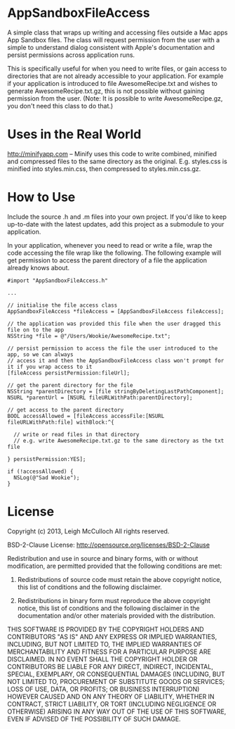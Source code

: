 AppSandboxFileAccess
====================

A simple class that wraps up writing and accessing files outside a Mac apps App Sandbox files. The class will request permission from the user with a simple to understand dialog consistent with Apple's documentation and persist permissions across application runs.

This is specifically useful for when you need to write files, or gain access to directories that are not already accessible to your application. For example if your application is introduced to file AwesomeRecipe.txt and wishes to generate AwesomeRecipe.txt.gz, this is not possible without gaining permission from the user. (Note: It is possible to write AwesomeRecipe.gz, you don't need this class to do that.)

Uses in the Real World
====================

http://minifyapp.com &ndash; Minify uses this code to write combined, minified and compressed files to the same directory as the original. E.g. styles.css is minified into styles.min.css, then compressed to styles.min.css.gz.

How to Use
====================

Include the source .h and .m files into your own project. If you'd like to keep up-to-date with the latest updates, add this project as a submodule to your application.

In your application, whenever you need to read or write a file, wrap the code accessing the file wrap like the following. The following example will get permission to access the parent directory of a file the application already knows about.

```
#import "AppSandboxFileAccess.h"

...

// initialise the file access class
AppSandboxFileAccess *fileAccess = [AppSandboxFileAccess fileAccess];

// the application was provided this file when the user dragged this file on to the app
NSString *file = @"/Users/Wookie/AwesomeRecipe.txt";

// persist permission to access the file the user introduced to the app, so we can always 
// access it and then the AppSandboxFileAccess class won't prompt for it if you wrap access to it
[fileAccess persistPermission:fileUrl];

// get the parent directory for the file
NSString *parentDirectory = [file stringByDeletingLastPathComponent];
NSURL *parentUrl = [NSURL fileURLWithPath:parentDirectory];
				
// get access to the parent directory
BOOL accessAllowed = [fileAccess accessFile:[NSURL fileURLWithPath:file] withBlock:^{

  // write or read files in that directory
  // e.g. write AwesomeRecipe.txt.gz to the same directory as the txt file
  
} persistPermission:YES];

if (!accessAllowed) {
  NSLog(@"Sad Wookie");
}

```

License
====================

Copyright (c) 2013, Leigh McCulloch
All rights reserved.

BSD-2-Clause License: http://opensource.org/licenses/BSD-2-Clause

Redistribution and use in source and binary forms, with or without
modification, are permitted provided that the following conditions are
met:

1. Redistributions of source code must retain the above copyright
notice, this list of conditions and the following disclaimer.

2. Redistributions in binary form must reproduce the above copyright
notice, this list of conditions and the following disclaimer in the
documentation and/or other materials provided with the distribution.

THIS SOFTWARE IS PROVIDED BY THE COPYRIGHT HOLDERS AND CONTRIBUTORS "AS
IS" AND ANY EXPRESS OR IMPLIED WARRANTIES, INCLUDING, BUT NOT LIMITED
TO, THE IMPLIED WARRANTIES OF MERCHANTABILITY AND FITNESS FOR A
PARTICULAR PURPOSE ARE DISCLAIMED. IN NO EVENT SHALL THE COPYRIGHT
HOLDER OR CONTRIBUTORS BE LIABLE FOR ANY DIRECT, INDIRECT, INCIDENTAL,
SPECIAL, EXEMPLARY, OR CONSEQUENTIAL DAMAGES (INCLUDING, BUT NOT LIMITED
TO, PROCUREMENT OF SUBSTITUTE GOODS OR SERVICES; LOSS OF USE, DATA, OR
PROFITS; OR BUSINESS INTERRUPTION) HOWEVER CAUSED AND ON ANY THEORY OF
LIABILITY, WHETHER IN CONTRACT, STRICT LIABILITY, OR TORT (INCLUDING
NEGLIGENCE OR OTHERWISE) ARISING IN ANY WAY OUT OF THE USE OF THIS
SOFTWARE, EVEN IF ADVISED OF THE POSSIBILITY OF SUCH DAMAGE.
